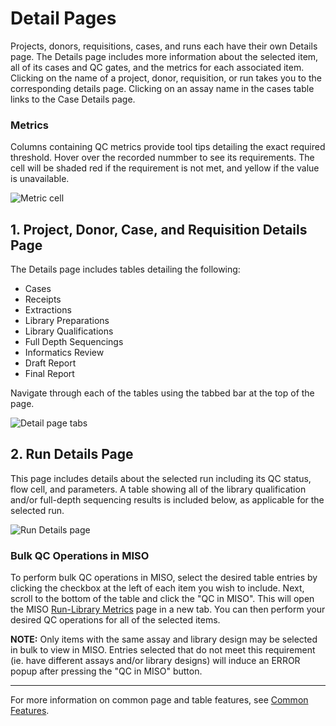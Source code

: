 # Detail Pages

Projects, donors, requisitions, cases, and runs each have their own Details page. The Details page
includes more information about the selected item, all of its cases and QC gates, and the metrics
for each associated item. Clicking on the name of a project, donor, requisition, or run takes you to
the corresponding details page. Clicking on an assay name in the cases table links to the Case
Details page.

### Metrics

Columns containing QC metrics provide tool tips detailing the exact required threshold. Hover over
the recorded nummber to see its requirements. The cell will be shaded red if the requirement is not
met, and yellow if the value is unavailable.

![Metric cell](/images/metric_cell.png)

## 1. Project, Donor, Case, and Requisition Details Page

The Details page includes tables detailing the following:

- Cases
- Receipts
- Extractions
- Library Preparations
- Library Qualifications
- Full Depth Sequencings
- Informatics Review
- Draft Report
- Final Report

Navigate through each of the tables using the tabbed bar at the top of the page.

![Detail page tabs](/images/detail_tabs.png)

## 2. Run Details Page

This page includes details about the selected run including its QC status, flow cell, and
parameters. A table showing all of the library qualification and/or full-depth sequencing results is
included below, as applicable for the selected run.

![Run Details page](/images/run_details.png)

### Bulk QC Operations in MISO

To perform bulk QC operations in MISO, select the desired table entries by clicking the checkbox at
the left of each item you wish to include. Next, scroll to the bottom of the table and click the
"QC in MISO". This will open the MISO
[Run-Library Metrics](https://miso-lims.readthedocs.io/projects/docs/en/latest/user_manual/qc_integration/)
page in a new tab. You can then perform your desired QC operations for all of the selected items.

**NOTE:** Only items with the same assay and library design may be selected in bulk to view in MISO.
Entries selected that do not meet this requirement (ie. have different assays and/or library
designs) will induce an ERROR popup after pressing the "QC in MISO" button.

---

For more information on common page and table features, see [Common Features](../features/).
